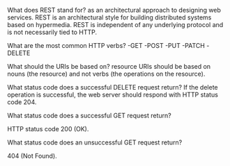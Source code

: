 What does REST stand for?
as an architectural approach to designing web services. REST is an architectural style for building distributed systems based on hypermedia. REST is independent of any underlying protocol and is not necessarily tied to HTTP.


What are the most common HTTP verbs?
-GET -POST -PUT -PATCH -DELETE

What should the URIs be based on?
resource URIs should be based on nouns (the resource) and not verbs (the operations on the resource).

What status code does a successful DELETE request return?
If the delete operation is successful, the web server should respond with HTTP status code 204.

 What status code does a successful GET request return?

HTTP status code 200 (OK).

What status code does an unsuccessful GET request return?

404 (Not Found).